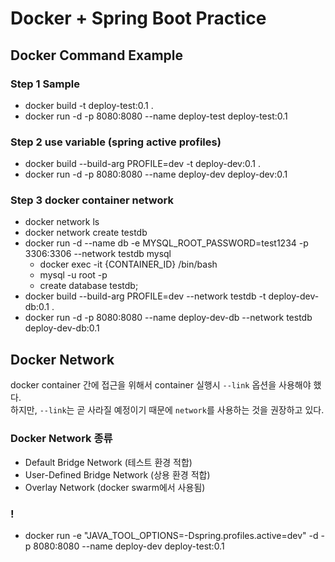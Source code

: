 # Docker + Spring Boot Practice

## Docker Command Example

### Step 1 Sample
* docker build -t deploy-test:0.1 .
* docker run -d -p 8080:8080 --name deploy-test deploy-test:0.1

### Step 2 use variable (spring active profiles)
* docker build --build-arg PROFILE=dev -t deploy-dev:0.1 .
* docker run -d -p 8080:8080 --name deploy-dev deploy-dev:0.1

### Step 3 docker container network
* docker network ls
* docker network create testdb
* docker run -d --name db -e MYSQL_ROOT_PASSWORD=test1234 -p 3306:3306 --network testdb mysql
    * docker exec -it {CONTAINER_ID} /bin/bash
    * mysql -u root -p 
    * create database testdb;
* docker build --build-arg PROFILE=dev --network testdb -t deploy-dev-db:0.1 .
* docker run -d -p 8080:8080 --name deploy-dev-db --network testdb deploy-dev-db:0.1

## Docker Network
docker container 간에 접근을 위해서 container 실행시 ```--link``` 옵션을 사용해야 했다.<br>
하지만, ```--link```는 곧 사라질 예정이기 때문에 ```network```를 사용하는 것을 권장하고 있다.

### Docker Network 종류
* Default Bridge Network (테스트 환경 적합)
* User-Defined Bridge Network (상용 환경 적합)
* Overlay Network (docker swarm에서 사용됨)

### !
* docker run -e "JAVA_TOOL_OPTIONS=-Dspring.profiles.active=dev" -d -p 8080:8080 --name deploy-dev deploy-test:0.1